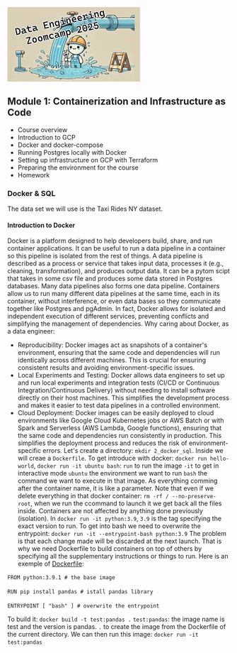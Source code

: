 ![Data Engineering Zoomcamp Illustration](../images/data-eng-illus-2025.jpg)

## Module 1: Containerization and Infrastructure as Code

* Course overview
* Introduction to GCP
* Docker and docker-compose
* Running Postgres locally with Docker
* Setting up infrastructure on GCP with Terraform
* Preparing the environment for the course
* Homework


### Docker & SQL

The data set we will use is the Taxi Rides NY dataset.

#### Introduction to Docker

Docker is a platform designed to help developers build, share, and run container applications. It can be useful to run a data pipeline in a container so this pipeline is isolated from the rest of things. A data pipeline is described as a process or service that takes input data, processes it (e.g., cleaning, transformation), and produces output data. It can be a pytom scipt that takes in some csv file and produces some data stored in Postgres databases. Many data pipelines also forms one data pipeline. Containers allow us to run many different data pipelines at the same time, each in its container, without interference, or even data bases so they communicate together like Postgres and pgAdmin. In fact, Docker allows for isolated and independent execution of different services, preventing conflicts and simplifying the management of dependencies. 
Why caring about Docker, as a data engineer:
- Reproducibility: Docker images act as snapshots of a container's environment, ensuring that the same code and dependencies will run identically across different machines. This is crucial for ensuring consistent results and avoiding environment-specific issues.
- Local Experiments and Testing: Docker allows data engineers to set up and run local experiments and integration tests (CI/CD or Continuous Integration/Continuous Delivery) without needing to install software directly on their host machines. This simplifies the development process and makes it easier to test data pipelines in a controlled environment.
- Cloud Deployment: Docker images can be easily deployed to cloud environments like Google Cloud Kubernetes jobs or AWS Batch or with Spark and Serverless (AWS Lambda, Google functions), ensuring that the same code and dependencies run consistently in production. This simplifies the deployment process and reduces the risk of environment-specific errors.
Let's create a directory: `mkdir 2_docker_sql`. Inside we will creae a `Dockerfile`. To get introduce with docker: `docker run hello-world`,
`docker run -it ubuntu bash`:
`run` to run the image
`-it` to get in interactive mode
`ubuntu` the environment we want to run
`bash` the command we want to execute in that image. As everything comming after the container name, it is like a parameter. Note that even if we delete everything in that docker container: `rm -rf / --no-preserve-root`, when we run the ccommand to launch it we get back all the files inside. Containers are not affected by anything done previously (isolation).
In `docker run -it python:3.9`, `3.9` is the tag specifying the exact version to run. To get into bash we need to overwrite the entrypoint:
`docker run -it --entrypoint-bash python:3.9` The problem is that each change made will be discarded at the next launch. That is why we need Dockerfile to build containers on top of others by specifying all the supplementary instructions or things to run. Here is an exemple of [Dockerfile](./2_docker_sql/Dockerfile):

```docker
FROM python:3.9.1 # the base image

RUN pip install pandas # istall pandas library

ENTRYPOINT [ "bash" ] # overwrite the entrypoint
```
To build it: `docker build -t test:pandas .`
`test:pandas`: the image name is test and the version is pandas.
`.` to create the image from the Dockerfile of the current directory. We can then run this image: `docker run -it test:pandas`




















